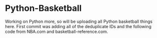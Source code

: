 # Python-Basketball
Working on Python more, so will be uploading all Python basketball things here. First commit was adding all of the deduplicate IDs and the following code from NBA.com and basketball-reference.com.
